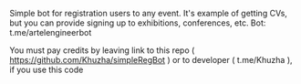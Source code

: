 Simple bot for registration users to any event. It's example of getting CVs, but you can provide signing up to exhibitions, conferences, etc.
Bot: t.me/artelengineerbot

You must pay credits by leaving link to this repo ( https://github.com/Khuzha/simpleRegBot ) or to developer ( t.me/Khuzha ), if you use this code
